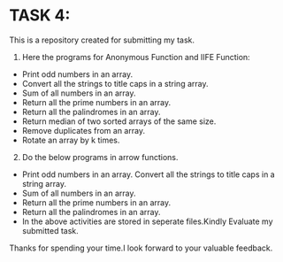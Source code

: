 # TASK 4:

This is a repository created for submitting my task.

1.  Here the programs for Anonymous Function and IIFE Function:
   - Print odd numbers in an array.
   -  Convert all the strings to title caps in a string array.
   - Sum of all numbers in an array.
   - Return all the prime numbers in an array.
   - Return all the palindromes in an array.
   - Return median of two sorted arrays of the same size.
   - Remove duplicates from an array.
   - Rotate an array by k times.

2. Do the below programs in arrow functions.
  - Print odd numbers in an array.
Convert all the strings to title caps in a string array.
  - Sum of all numbers in an array.
  - Return all the prime numbers in an array.
  - Return all the palindromes in an array.
  - In the above activities are stored in seperate files.Kindly Evaluate my submitted task.

Thanks for spending your time.I look forward to your valuable feedback.
